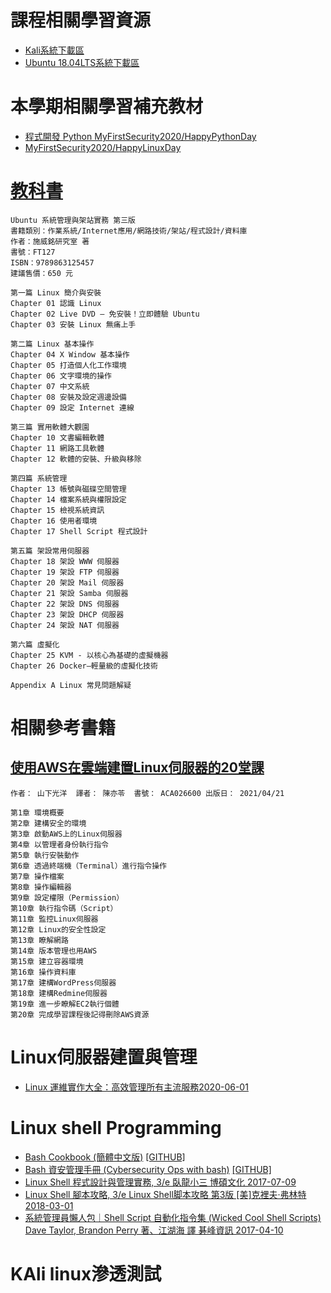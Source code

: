 
# 課程相關學習資源

- [Kali系統下載區](https://drive.google.com/file/d/1awLNHsJKgga2W0XFycnBmPEgzx4221Wi/view?usp=sharing)
- [Ubuntu 18.04LTS系統下載區](https://drive.google.com/file/d/1QPy_Ztk5Gl1ZkHRRCCytEJRem0KjItOw/view?usp=sharing)

# 本學期相關學習補充教材
- [程式開發 Python MyFirstSecurity2020/HappyPythonDay](https://github.com/MyFirstSecurity2020/HappyPythonDay)
- [MyFirstSecurity2020/HappyLinuxDay](https://github.com/MyFirstSecurity2020/HappyLinuxDay)


# [教科書](https://www.flag.com.tw/books/product/FT127)
```
Ubuntu 系統管理與架站實務 第三版
書籍類別：作業系統/Internet應用/網路技術/架站/程式設計/資料庫
作者：施威銘研究室 著
書號：FT127
ISBN：9789863125457
建議售價：650 元
```
```
第一篇 Linux 簡介與安裝
Chapter 01 認識 Linux
Chapter 02 Live DVD — 免安裝！立即體驗 Ubuntu
Chapter 03 安裝 Linux 無痛上手

第二篇 Linux 基本操作
Chapter 04 X Window 基本操作
Chapter 05 打造個人化工作環境
Chapter 06 文字環境的操作
Chapter 07 中文系統
Chapter 08 安裝及設定週邊設備
Chapter 09 設定 Internet 連線

第三篇 實用軟體大觀園
Chapter 10 文書編輯軟體
Chapter 11 網路工具軟體
Chapter 12 軟體的安裝、升級與移除

第四篇 系統管理
Chapter 13 帳號與磁碟空間管理
Chapter 14 檔案系統與權限設定
Chapter 15 檢視系統資訊
Chapter 16 使用者環境
Chapter 17 Shell Script 程式設計

第五篇 架設常用伺服器
Chapter 18 架設 WWW 伺服器
Chapter 19 架設 FTP 伺服器
Chapter 20 架設 Mail 伺服器
Chapter 21 架設 Samba 伺服器
Chapter 22 架設 DNS 伺服器
Chapter 23 架設 DHCP 伺服器
Chapter 24 架設 NAT 伺服器

第六篇 虛擬化
Chapter 25 KVM - 以核心為基礎的虛擬機器
Chapter 26 Docker–輕量級的虛擬化技術

Appendix A Linux 常見問題解疑
```
# 相關參考書籍
## [使用AWS在雲端建置Linux伺服器的20堂課 ](https://www.books.com.tw/products/0010889531)
```
作者： 山下光洋  譯者： 陳亦苓  書號： ACA026600 出版日： 2021/04/21

第1章 環境概要
第2章 建構安全的環境
第3章 啟動AWS上的Linux伺服器
第4章 以管理者身份執行指令
第5章 執行安裝動作
第6章 透過終端機（Terminal）進行指令操作
第7章 操作檔案
第8章 操作編輯器
第9章 設定權限（Permission）
第10章 執行指令碼（Script）
第11章 監控Linux伺服器
第12章 Linux的安全性設定
第13章 瞭解網路
第14章 版本管理也用AWS
第15章 建立容器環境
第16章 操作資料庫
第17章 建構WordPress伺服器
第18章 建構Redmine伺服器
第19章 進一步瞭解EC2執行個體
第20章 完成學習課程後記得刪除AWS資源
```

# Linux伺服器建置與管理

- [Linux 運維實作大全：高效管理所有主流服務2020-06-01](https://www.tenlong.com.tw/products/9789865501662)


# Linux shell Programming
- [Bash Cookbook (簡體中文版)](https://www.tenlong.com.tw/products/9787115527011) [[GITHUB]](https://github.com/PacktPublishing/Bash-Cookbook)
- [Bash 資安管理手冊 (Cybersecurity Ops with bash)](https://www.tenlong.com.tw/products/9789865023232)  [[GITHUB]](https://github.com/cybersecurityops/cyber-ops-with-bash)
- [Linux Shell 程式設計與管理實務, 3/e 臥龍小三  博碩文化 2017-07-09](https://www.tenlong.com.tw/products/9789864342266)
- [Linux Shell 腳本攻略, 3/e Linux Shell脚本攻略 第3版 [美]克裡夫·弗林特 2018-03-01](https://www.tenlong.com.tw/products/9787115477385)
- [系統管理員懶人包｜Shell Script 自動化指令集 (Wicked Cool Shell Scripts) Dave Taylor, Brandon Perry 著、江湖海 譯 碁峰資訊 2017-04-10](https://www.tenlong.com.tw/products/9789864763672)

# KAli linux滲透測試
